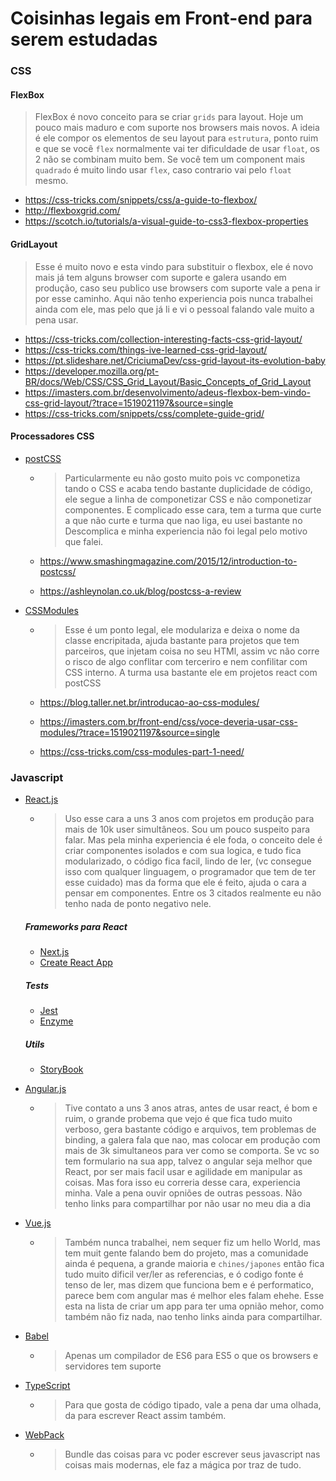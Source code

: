 # Coisinhas legais em Front-end para serem estudadas

### CSS

#### FlexBox
> FlexBox é novo conceito para se criar `grids` para layout. Hoje um pouco mais maduro e com suporte nos browsers mais novos. A ideia é ele compor os elementos de seu layout para `estrutura`, ponto ruim e que se você `flex` normalmente vai ter dificuldade de usar `float`, os 2 não se combinam muito bem. Se você tem um component mais `quadrado` é muito lindo usar `flex`, caso contrario vai pelo `float` mesmo.

- https://css-tricks.com/snippets/css/a-guide-to-flexbox/
- http://flexboxgrid.com/
- https://scotch.io/tutorials/a-visual-guide-to-css3-flexbox-properties

#### GridLayout
> Esse é muito novo e esta vindo para substituir o flexbox, ele é novo mais já tem alguns browser com suporte e galera usando em produção, caso seu publico use browsers com suporte vale a pena ir por esse caminho. Aqui não tenho experiencia pois nunca trabalhei ainda com ele, mas pelo que já li e vi o pessoal falando vale muito a pena usar. 
- https://css-tricks.com/collection-interesting-facts-css-grid-layout/
- https://css-tricks.com/things-ive-learned-css-grid-layout/
- https://pt.slideshare.net/CriciumaDev/css-grid-layout-its-evolution-baby
- https://developer.mozilla.org/pt-BR/docs/Web/CSS/CSS_Grid_Layout/Basic_Concepts_of_Grid_Layout
- https://imasters.com.br/desenvolvimento/adeus-flexbox-bem-vindo-css-grid-layout/?trace=1519021197&source=single
- https://css-tricks.com/snippets/css/complete-guide-grid/

#### Processadores CSS

- [postCSS](http://postcss.org/)

  - > Particularmente eu não gosto muito pois vc componetiza tando o CSS e acaba tendo bastante duplicidade de código, ele segue a linha de componetizar CSS e não componetizar componentes. E complicado esse cara, tem a turma que curte a que não curte e turma que nao liga, eu usei bastante no Descomplica e minha experiencia não foi legal pelo motivo que falei.

  - https://www.smashingmagazine.com/2015/12/introduction-to-postcss/

  - https://ashleynolan.co.uk/blog/postcss-a-review

- [CSSModules](https://github.com/css-modules/css-modules)

  - > Esse é um ponto legal, ele modulariza e deixa o nome da classe encripitada, ajuda bastante para projetos que tem parceiros, que injetam coisa no seu HTMl, assim vc não corre o risco de algo conflitar com terceriro e nem confilitar com CSS interno. A turma usa bastante ele em projetos react com postCSS

  - https://blog.taller.net.br/introducao-ao-css-modules/

  - https://imasters.com.br/front-end/css/voce-deveria-usar-css-modules/?trace=1519021197&source=single

  - https://css-tricks.com/css-modules-part-1-need/

### Javascript

- [React.js](https://reactjs.org/)

  - > Uso esse cara a uns 3 anos com projetos em produção para mais de 10k user simultâneos. Sou um pouco suspeito para falar. Mas pela minha experiencia é ele foda, o conceito dele é criar componentes isolados e com sua logica, e tudo fica modularizado, o código fica facil, lindo de ler, (vc consegue isso com qualquer linguagem, o programador que tem de ter esse cuidado) mas da forma que ele é feito, ajuda o cara a pensar em componentes. Entre os 3 citados realmente eu não tenho nada de ponto negativo nele.

  ##### Frameworks para React

  - [Next.js](https://github.com/zeit/next.js/)
  - [Create React App](https://github.com/facebookincubator/create-react-app)

  ##### Tests 
  - [Jest](https://github.com/facebook/jest)
  - [Enzyme](https://github.com/airbnb/enzyme)

  ##### Utils
  - [StoryBook](https://github.com/storybooks/storybook)

- [Angular.js](https://angularjs.org/)

  - > Tive contato a uns 3 anos atras, antes de usar react, é bom e ruim, o grande probema que vejo é que fica tudo muito verboso, gera bastante código e arquivos, tem problemas de binding, a galera fala que nao, mas colocar em produção com mais de 3k simultaneos para ver como se comporta. Se vc so tem formulario na sua app, talvez o angular seja melhor que React, por ser mais facil usar e agilidade em manipular as coisas. Mas fora isso eu correria desse cara, experiencia minha. Vale a pena ouvir opniões de outras pessoas. Não tenho links para compartilhar por não usar no meu dia a dia

- [Vue.js](https://vuejs.org/)

  - > Também nunca trabalhei, nem sequer fiz um hello World, mas tem muit gente falando bem do projeto, mas a comunidade ainda é pequena, a grande maioria e `chines/japones` então fica tudo muito dificil ver/ler as referencias, e ó codigo fonte é tenso de ler, mas dizem que funciona bem e é performatico, parece bem com angular mas é melhor eles falam ehehe. Esse esta na lista de criar um app para ter uma opnião mehor, como também não fiz nada, nao tenho links ainda para compartilhar.

- [Babel](https://babeljs.io/)

  - > Apenas um compilador de ES6 para ES5 o que os browsers e servidores tem suporte

- [TypeScript](https://www.typescriptlang.org/)

  - > Para que gosta de código tipado, vale a pena dar uma olhada, da para escrever React assim também.

- [WebPack](https://webpack.js.org/)

  - > Bundle das coisas para vc poder escrever seus javascript nas coisas mais modernas, ele faz a mágica por traz de tudo.
